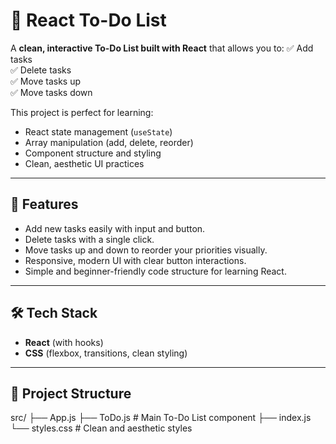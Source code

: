# 📝 React To-Do List

A **clean, interactive To-Do List built with React** that allows you to:
✅ Add tasks  
✅ Delete tasks  
✅ Move tasks up  
✅ Move tasks down

This project is perfect for learning:
- React state management (`useState`)
- Array manipulation (add, delete, reorder)
- Component structure and styling
- Clean, aesthetic UI practices

---

## 🚀 Features

- Add new tasks easily with input and button.
- Delete tasks with a single click.
- Move tasks up and down to reorder your priorities visually.
- Responsive, modern UI with clear button interactions.
- Simple and beginner-friendly code structure for learning React.

---

## 🛠️ Tech Stack

- **React** (with hooks)
- **CSS** (flexbox, transitions, clean styling)

---

## 📂 Project Structure

src/
├── App.js
├── ToDo.js # Main To-Do List component
├── index.js
└── styles.css # Clean and aesthetic styles
